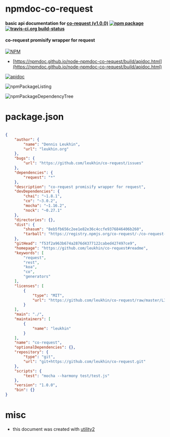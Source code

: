 # npmdoc-co-request

#### basic api documentation for  [co-request (v1.0.0)](https://github.com/leukhin/co-request#readme)  [![npm package](https://img.shields.io/npm/v/npmdoc-co-request.svg?style=flat-square)](https://www.npmjs.org/package/npmdoc-co-request) [![travis-ci.org build-status](https://api.travis-ci.org/npmdoc/node-npmdoc-co-request.svg)](https://travis-ci.org/npmdoc/node-npmdoc-co-request)

#### co-request promisify wrapper for request

[![NPM](https://nodei.co/npm/co-request.png?downloads=true&downloadRank=true&stars=true)](https://www.npmjs.com/package/co-request)

- [https://npmdoc.github.io/node-npmdoc-co-request/build/apidoc.html](https://npmdoc.github.io/node-npmdoc-co-request/build/apidoc.html)

[![apidoc](https://npmdoc.github.io/node-npmdoc-co-request/build/screenCapture.buildCi.browser.%252Ftmp%252Fbuild%252Fapidoc.html.png)](https://npmdoc.github.io/node-npmdoc-co-request/build/apidoc.html)

![npmPackageListing](https://npmdoc.github.io/node-npmdoc-co-request/build/screenCapture.npmPackageListing.svg)

![npmPackageDependencyTree](https://npmdoc.github.io/node-npmdoc-co-request/build/screenCapture.npmPackageDependencyTree.svg)



# package.json

```json

{
    "author": {
        "name": "Dennis Leukhin",
        "url": "leukhin.org"
    },
    "bugs": {
        "url": "https://github.com/leukhin/co-request/issues"
    },
    "dependencies": {
        "request": "*"
    },
    "description": "co-request promisify wrapper for request",
    "devDependencies": {
        "chai": "~1.8.1",
        "co": "~3.0.2",
        "mocha": "~1.16.2",
        "nock": "~0.27.1"
    },
    "directories": {},
    "dist": {
        "shasum": "8eb5fb656c2ee1e82e36c4ccfe9376846406b260",
        "tarball": "https://registry.npmjs.org/co-request/-/co-request-1.0.0.tgz"
    },
    "gitHead": "f53f2a963b674a2876d4377122cabed427497ce9",
    "homepage": "https://github.com/leukhin/co-request#readme",
    "keywords": [
        "request",
        "rest",
        "koa",
        "co",
        "generators"
    ],
    "licenses": [
        {
            "type": "MIT",
            "url": "https://github.com/leukhin/co-request/raw/master/LICENSE"
        }
    ],
    "main": "./",
    "maintainers": [
        {
            "name": "leukhin"
        }
    ],
    "name": "co-request",
    "optionalDependencies": {},
    "repository": {
        "type": "git",
        "url": "git+https://github.com/leukhin/co-request.git"
    },
    "scripts": {
        "test": "mocha --harmony test/test.js"
    },
    "version": "1.0.0",
    "bin": {}
}
```



# misc
- this document was created with [utility2](https://github.com/kaizhu256/node-utility2)
